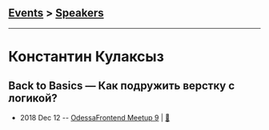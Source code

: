 ## [Events](../README.md) > [Speakers](../speakers.md)
---

# Константин Кулаксыз

## Back to Basics — Как подружить верстку с логикой?
- 2018 Dec 12 -- [OdessaFrontend Meetup 9](https://youtu.be/m1TUU-OYK2s)  | [:notebook:](https://www.slideshare.net/odessafrontend/back-to-basics-odessafrontend-meetup-9)  
